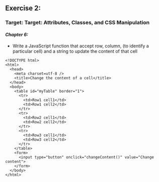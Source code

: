 ## Exercise 2:
### Target: Target: Attributes, Classes, and CSS Manipulation
#### _Chapter 6:_
- Write a JavaScript function that accept row, column, (to identify a particular cell) and a string to update the content of that cell
```
<!DOCTYPE html>
<html>
  <head>
    <meta charset=utf-8 />
    <title>Change the content of a cell</title>
  </head>
  <body>
    <table id="myTable" border="1">
      <tr>
        <td>Row1 cell1</td>
        <td>Row1 cell2</td>
      </tr>
      <tr>
        <td>Row2 cell1</td>
        <td>Row2 cell2</td>
      </tr>
      <tr>
        <td>Row3 cell1</td>
        <td>Row3 cell2</td>
      </tr>
    </table>
    <form>
      <input type="button" onclick="changeContent()" value="Change content">
    </form>
  </body>
</html>
```
